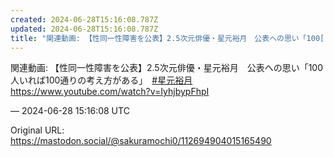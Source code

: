 ```yaml
---
created: 2024-06-28T15:16:08.787Z
updated: 2024-06-28T15:16:08.787Z
title: "関連動画: 【性同一性障害を公表】2.5次元俳優・星元裕月　公表への思い「100[...]"
---
```


<p>関連動画: 【性同一性障害を公表】2.5次元俳優・星元裕月　公表への思い「100人いれば100通りの考え方がある」　<a href="https://mastodon.social/tags/%E6%98%9F%E5%85%83%E8%A3%95%E6%9C%88" class="mention hashtag" rel="tag">#<span>星元裕月</span></a> <a href="https://www.youtube.com/watch?v=IyhjbypFhpI" target="_blank" rel="nofollow noopener" translate="no"><span class="invisible">https://www.</span><span class="">youtube.com/watch?v=IyhjbypFhpI</span><span class="invisible"></span></a></p>

&mdash; 2024-06-28 15:16:08 UTC

Original URL: https://mastodon.social/@sakuramochi0/112694904015165490
